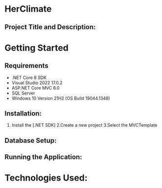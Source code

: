 # HerClimate

## Project Title and Description:



# Getting Started

## Requirements
- .NET Core 8 SDK
- Visual Studio 2022 17.0.2
- ASP.NET Core MVC 6.0
- SQL Server
- Windows 10 Version 21H2 (OS Build 19044.1348)

## Installation:
1. Install the [.NET SDK]
2.Create a new project
3.Select the MVCTemplate

## Database Setup:

## Running the Application:

# Technologies Used:
